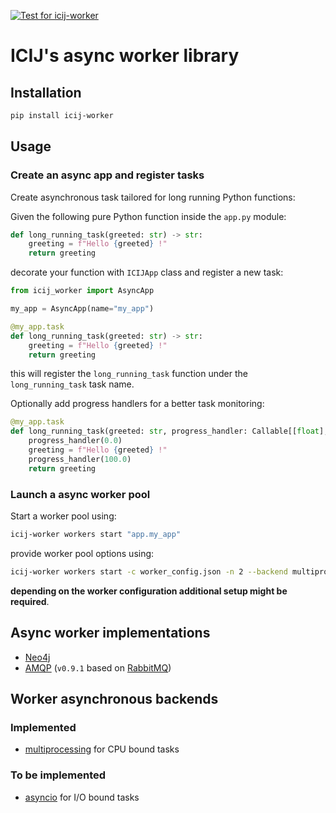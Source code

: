 [![Test for icij-worker](https://github.com/ICIJ/icij-python/actions/workflows/tests-worker.yml/badge.svg)](https://github.com/ICIJ/icij-python/actions/workflows/tests-worker.yml)

# ICIJ's async worker library

## Installation

```bash
pip install icij-worker
```

## Usage

### Create an async app and register tasks

Create asynchronous task tailored for long running Python functions:

Given the following pure Python function inside the `app.py` module:

```python
def long_running_task(greeted: str) -> str:
    greeting = f"Hello {greeted} !"
    return greeting
```

decorate your function with `ICIJApp` class and register a new task:

```python
from icij_worker import AsyncApp

my_app = AsyncApp(name="my_app")

@my_app.task
def long_running_task(greeted: str) -> str:
    greeting = f"Hello {greeted} !"
    return greeting
```

this will register the `long_running_task` function under the `long_running_task` task name.

Optionally add progress handlers for a better task monitoring:

```python
@my_app.task
def long_running_task(greeted: str, progress_handler: Callable[[float], None]) -> str:
    progress_handler(0.0)
    greeting = f"Hello {greeted} !"
    progress_handler(100.0)
    return greeting
```

### Launch a async worker pool

Start a worker pool using:

```bash
icij-worker workers start "app.my_app"
```

provide worker pool options using:

```bash
icij-worker workers start -c worker_config.json -n 2 --backend multiprocessing "app.my_app"
```

**depending on the worker configuration additional setup might be required**.

## Async worker implementations



- [Neo4j](https://neo4j.com/docs/api/python-driver/current/)
- [AMQP](https://www.amqp.org/) (`v0.9.1` based on [RabbitMQ](https://www.rabbitmq.com/))

## Worker asynchronous backends

### Implemented

- [multiprocessing](https://docs.python.org/3/library/multiprocessing.html) for CPU bound tasks

### To be implemented

- [asyncio](https://docs.python.org/3/library/asyncio.html) for I/O bound tasks
